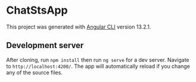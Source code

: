 # ChatStsApp

This project was generated with [Angular CLI](https://github.com/angular/angular-cli) version 13.2.1.

## Development server
After cloning, run `npm install` then
run `ng serve` for a dev server. Navigate to `http://localhost:4200/`. The app will automatically reload if you change any of the source files.

